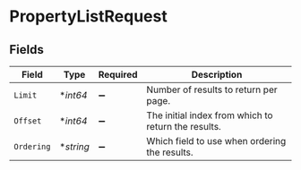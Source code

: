 # PropertyListRequest


## Fields

| Field                                               | Type                                                | Required                                            | Description                                         |
| --------------------------------------------------- | --------------------------------------------------- | --------------------------------------------------- | --------------------------------------------------- |
| `Limit`                                             | **int64*                                            | :heavy_minus_sign:                                  | Number of results to return per page.               |
| `Offset`                                            | **int64*                                            | :heavy_minus_sign:                                  | The initial index from which to return the results. |
| `Ordering`                                          | **string*                                           | :heavy_minus_sign:                                  | Which field to use when ordering the results.       |